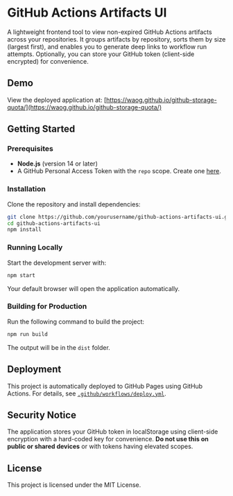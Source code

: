 # GitHub Actions Artifacts UI

A lightweight frontend tool to view non-expired GitHub Actions artifacts across your repositories. It groups artifacts by repository, sorts them by size (largest first), and enables you to generate deep links to workflow run attempts. Optionally, you can store your GitHub token (client-side encrypted) for convenience.

## Demo

View the deployed application at: [https://waog.github.io/github-storage-quota/](https://waog.github.io/github-storage-quota/)

## Getting Started

### Prerequisites

- **Node.js** (version 14 or later)
- A GitHub Personal Access Token with the `repo` scope. Create one [here](https://github.com/settings/tokens/new).

### Installation

Clone the repository and install dependencies:

```bash
git clone https://github.com/yourusername/github-actions-artifacts-ui.git
cd github-actions-artifacts-ui
npm install
```

### Running Locally

Start the development server with:

```bash
npm start
```

Your default browser will open the application automatically.

### Building for Production

Run the following command to build the project:

```bash
npm run build
```

The output will be in the `dist` folder.

## Deployment

This project is automatically deployed to GitHub Pages using GitHub Actions. For details, see [`.github/workflows/deploy.yml`](.github/workflows/deploy.yml).

## Security Notice

The application stores your GitHub token in localStorage using client-side encryption with a hard-coded key for convenience. **Do not use this on public or shared devices** or with tokens having elevated scopes.

## License

This project is licensed under the MIT License.
